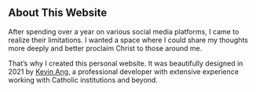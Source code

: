 ## About This Website

After spending over a year on various social media platforms, I came to realize their limitations. I wanted a space where I could share my thoughts more deeply and better proclaim Christ to those around me.

That’s why I created this personal website. It was beautifully designed in 2021 by [Kevin Ang](https://www.kevinang.com/), a professional developer with extensive experience working with Catholic institutions and beyond.
